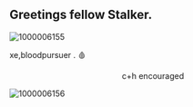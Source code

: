 ## Greetings fellow Stalker.
![1000006155](https://github.com/user-attachments/assets/2e51d5b5-b65f-42e7-afad-2339f4e18b1d)

xe,bloodpursuer . 🩸

<p align="center"

c+h encouraged

![1000006156](https://github.com/user-attachments/assets/0cffcf0c-2740-48c7-bb78-95a767c4ba44)
